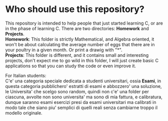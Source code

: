 # Who should use this repository?

This repository is intended to help people that just started learning C, or are in the phase of learning C.
There are two directories: **Homework** and **Projects**.<br/>
**Homework**: This folder is strictly Mathematical, and Algebra oriented, it won't be about calculating the average number of eggs that there are in your poultry in a given month. Or print a drawig with "*".
<br/>
**Projects**: This folder is different, and it contains small and interesting projects, don't expect me to go wild in this folder, I will just create basic C applications so that you can study the code or even 
improve it.
<br/>

For Italian students:<br/>
C'e' una categoria speciale dedicata a studenti universitari, ossia **Esami**, in questa categoria pubblichero' estratti di esami e abbozzero' una soluzione, le Universita' che scelgo sono random, quindi non 
c'e' una folder per ciascuna, avvolte non sono universita' ma sono di mia fattura, e calibratura, dunque saranno esami esercizi presi da esami universitari ma calibrati in modo tale che siano piu' semplici di quelli reali senza 
cambiarne troppo il modello originale.
